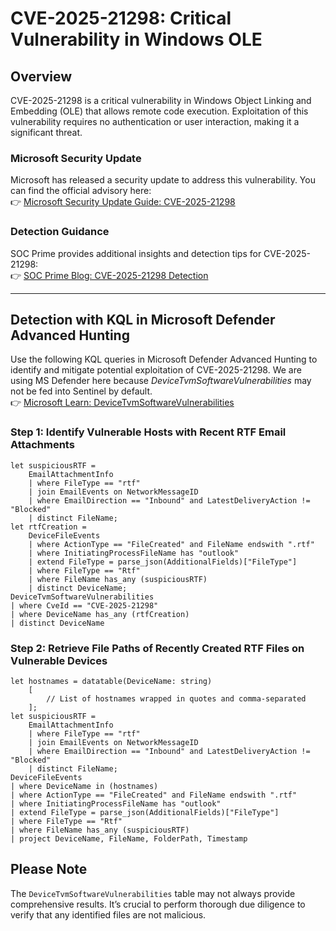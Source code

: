 # CVE-2025-21298: Critical Vulnerability in Windows OLE

## Overview
CVE-2025-21298 is a critical vulnerability in Windows Object Linking and Embedding (OLE) that allows remote code execution. Exploitation of this vulnerability requires no authentication or user interaction, making it a significant threat. 

### Microsoft Security Update
Microsoft has released a security update to address this vulnerability. You can find the official advisory here:  
👉 [Microsoft Security Update Guide: CVE-2025-21298](https://msrc.microsoft.com/update-guide/en-US/advisory/CVE-2025-21298)

### Detection Guidance
SOC Prime provides additional insights and detection tips for CVE-2025-21298:  
👉 [SOC Prime Blog: CVE-2025-21298 Detection](https://socprime.com/blog/cve-2025-21298-detection/)

---

## Detection with KQL in Microsoft Defender Advanced Hunting

Use the following KQL queries in Microsoft Defender Advanced Hunting to identify and mitigate potential exploitation of CVE-2025-21298.
We are using MS Defender here because *DeviceTvmSoftwareVulnerabilities* may not be fed into Sentinel by default.  
👉 [Microsoft Learn: DeviceTvmSoftwareVulnerabilities](https://learn.microsoft.com/en-us/defender-xdr/advanced-hunting-devicetvmsoftwarevulnerabilities-table)

### Step 1: Identify Vulnerable Hosts with Recent RTF Email Attachments

```kql
let suspiciousRTF = 
    EmailAttachmentInfo
    | where FileType == "rtf"
    | join EmailEvents on NetworkMessageID
    | where EmailDirection == "Inbound" and LatestDeliveryAction != "Blocked"
    | distinct FileName;
let rtfCreation =
    DeviceFileEvents
    | where ActionType == "FileCreated" and FileName endswith ".rtf"
    | where InitiatingProcessFileName has "outlook"
    | extend FileType = parse_json(AdditionalFields)["FileType"]
    | where FileType == "Rtf"
    | where FileName has_any (suspiciousRTF)
    | distinct DeviceName;
DeviceTvmSoftwareVulnerabilities
| where CveId == "CVE-2025-21298"
| where DeviceName has_any (rtfCreation)
| distinct DeviceName
```

### Step 2: Retrieve File Paths of Recently Created RTF Files on Vulnerable Devices

```kql
let hostnames = datatable(DeviceName: string)
    [
        // List of hostnames wrapped in quotes and comma-separated
    ];
let suspiciousRTF = 
    EmailAttachmentInfo
    | where FileType == "rtf"
    | join EmailEvents on NetworkMessageID
    | where EmailDirection == "Inbound" and LatestDeliveryAction != "Blocked"
    | distinct FileName;
DeviceFileEvents
| where DeviceName in (hostnames)
| where ActionType == "FileCreated" and FileName endswith ".rtf"
| where InitiatingProcessFileName has "outlook"
| extend FileType = parse_json(AdditionalFields)["FileType"]
| where FileType == "Rtf"
| where FileName has_any (suspiciousRTF)
| project DeviceName, FileName, FolderPath, Timestamp
```
## Please Note
The `DeviceTvmSoftwareVulnerabilities` table may not always provide comprehensive results. It’s crucial to perform thorough due diligence to verify that any identified files are not malicious.
